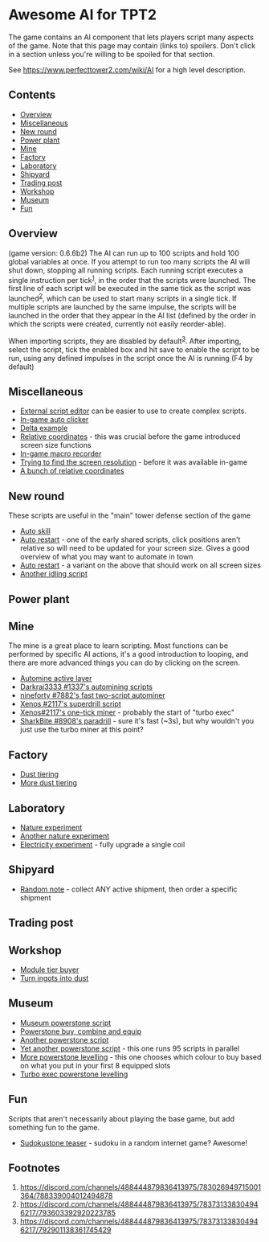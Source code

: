 # Awesome AI for TPT2

The game contains an AI component that lets players script many aspects of the game.  Note that this page may contain (links to) spoilers.  Don't click in a section unless you're willing to be spoiled for that section.

See https://www.perfecttower2.com/wiki/AI for a high level description.

## Contents

- [Overview](#overview)
- [Miscellaneous](#miscellaneous)
- [New round](#game-automation)
- [Power plant](#power-plant)
- [Mine](#mine)
- [Factory](#factory)
- [Laboratory](#laboratory)
- [Shipyard](#shipyard)
- [Trading post](#trading-post)
- [Workshop](#workshop)
- [Museum](#museum)
- [Fun](#fun)

## Overview
(game version: 0.6.6b2)
The AI can run up to 100 scripts and hold 100 global variables at once.  If you attempt to run too many scripts the AI will shut down, stopping all running scripts.    Each running script executes a single instruction per tick<sup>[1](#footnote-1)</sup>, in the order that the scripts were launched.  The first line of each script will be executed in the same tick as the script was launched<sup>[2](#footnote-2)</sup>, which can be used to start many scripts in a single tick.  If multiple scripts are launched by the same impulse, the scripts will be launched in the order that they appear in the AI list (defined by the order in which the scripts were created, currently not easily reorder-able).

When importing scripts, they are disabled by default<sup>[3](#footnote-3)</sup>.  After importing, select the script, tick the enabled box and hit save to enable the script to be run, using any defined impulses in the script once the AI is running (F4 by default)

## Miscellaneous

- [External script editor](https://kyromyr.github.io/perfect-tower/) can be easier to use to create complex scripts.
- [In-game auto clicker](https://discord.com/channels/488444879836413975/783731338304946217/783837888986873946)
- [Delta example](https://discord.com/channels/488444879836413975/783731338304946217/785323947884937226)
- [Relative coordinates](https://discord.com/channels/488444879836413975/783731338304946217/786398112440647700) - this was crucial before the game introduced screen size functions
- [In-game macro recorder](https://discord.com/channels/488444879836413975/783731338304946217/786467731137363984)
- [Trying to find the screen resolution](https://discord.com/channels/488444879836413975/783731338304946217/792239175981334538) - before it was available in-game
- [A bunch of relative coordinates](https://discord.com/channels/488444879836413975/783731338304946217/792256274145345608)


## New round
These scripts are useful in the "main" tower defense section of the game

- [Auto skill](https://discord.com/channels/488444879836413975/783731338304946217/783731855387918386)
- [Auto restart](https://discord.com/channels/488444879836413975/783731338304946217/785804221949411368) - one of the early shared scripts, click positions aren't relative so will need to be updated for your screen size.  Gives a good overview of what you may want to automate in town
- [Auto restart](https://discord.com/channels/488444879836413975/783731338304946217/793857420593201162) - a variant on the above that should work on all screen sizes
- [Another idling script](https://discord.com/channels/488444879836413975/783731338304946217/793857420593201162)

## Power plant

## Mine

The mine is a great place to learn scripting.  Most functions can be performed by specific AI actions, it's a good introduction to looping, and there are more advanced things you can do by clicking on the screen.

- [Automine active layer](https://discord.com/channels/488444879836413975/783731338304946217/783732998146490389)
- [Darkrai3333
#1337's automining scripts](https://discord.com/channels/488444879836413975/783731338304946217/783741985198571592)
- [nineforty
#7882's fast two-script autominer](https://discord.com/channels/488444879836413975/783731338304946217/785079688925413417)
- [Xenos
#2117's superdrill script](https://discord.com/channels/488444879836413975/783731338304946217/793398222575370270)
- [Xenos#2117's one-tick miner](https://discord.com/channels/488444879836413975/783731338304946217/794752593695080510) - probably the start of "turbo exec"
- [SharkBite
#8908's paradrill](https://discord.com/channels/488444879836413975/783731338304946217/796662930442551337) - sure it's fast (~3s), but why wouldn't you just use the turbo miner at this point?

## Factory

- [Dust tiering](https://discord.com/channels/488444879836413975/783731338304946217/783732405722808350)
- [More dust tiering](https://discord.com/channels/488444879836413975/783731338304946217/795419856777773057)

## Laboratory

- [Nature experiment](https://discord.com/channels/488444879836413975/783731338304946217/783731613183639624)
- [Another nature experiment](https://discord.com/channels/488444879836413975/783731338304946217/787701079105339405)
- [Electricity experiment](https://discord.com/channels/488444879836413975/783731338304946217/791110848143687731) - fully upgrade a single coil

## Shipyard

- [Random note](https://discord.com/channels/488444879836413975/783731338304946217/791448799821430826) - collect ANY active shipment, then order a specific shipment

## Trading post

## Workshop

- [Module tier buyer](https://discord.com/channels/488444879836413975/783731338304946217/785311908756062229)
- [Turn ingots into dust](https://discord.com/channels/488444879836413975/783731338304946217/786718963521945621)

## Museum

- [Museum powerstone script](https://discord.com/channels/488444879836413975/783731338304946217/783731561962668072)
- [Powerstone buy, combine and equip](https://discord.com/channels/488444879836413975/783731338304946217/784604847508422656)
- [Another powerstone script](https://discord.com/channels/488444879836413975/783731338304946217/784924553394520074)
- [Yet another powerstone script](https://discord.com/channels/488444879836413975/783731338304946217/786584100545757235) - this one runs 95 scripts in parallel
- [More powerstone levelling](https://discord.com/channels/488444879836413975/783731338304946217/789502743098163260) - this one chooses which colour to buy based on what you put in your first 8 equipped slots
- [Turbo exec powerstone levelling](https://discord.com/channels/488444879836413975/783731338304946217/795750425474629674)
## Fun

Scripts that aren't necessarily about playing the base game, but add something fun to the game.

- [Sudokustone teaser](https://discord.com/channels/488444879836413975/783731338304946217/797284972011847710) - sudoku in a random internet game? Awesome!

## Footnotes

1. <a name="footnote-1"></a> https://discord.com/channels/488444879836413975/783026949715001364/788339004012494878
2. <a name="footnote-2"></a> https://discord.com/channels/488444879836413975/783731338304946217/793603392920223785
3. <a name="footnote-3"></a> https://discord.com/channels/488444879836413975/783731338304946217/792901138361745429

